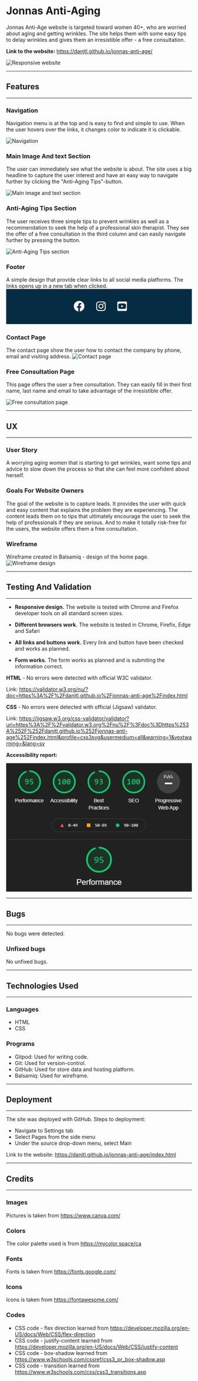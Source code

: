 # **Jonnas Anti-Aging**
Jonnas Anti-Age website is targeted toward women 40+, who are worried about aging and getting wrinkles. The site helps them with some easy tips to delay wrinkles and gives them an irresistible offer - a free consultation. 

**Link to the website:** https://danjtl.github.io/jonnas-anti-age/

![Responsive website](assets/images/jonnas-anti-aging-website.jpg)
***

## **Features**
---

### **Navigation** 

Navigation menu is at the top and is easy to find and simple to use. When the user hovers over the links, it changes color to indicate it is clickable.  

![Navigation](assets/images/navigation.jpg)

### **Main Image And text Section**

The user can immediately see what the website is about. The site uses a big headline to capture the user interest and have an easy way to navigate further by clicking the "Anti-Aging Tips"-button.

![Main image and text section](assets/images/homepage.jpg)

### **Anti-Aging Tips Section**

The user receives three simple tips to prevent wrinkles as well as a recommendation to seek the help of a professional skin therapist. They see the offer of a free consultation in the third column and can easily navigate further by pressing the button.

![Anti-Aging Tips section](assets/images/tips.jpg)

### **Footer**

A simple design that provide clear links to all social media platforms. The links opens up in a new tab when clicked.
![Footer](assets/images/footer.jpg)

### **Contact Page**

The contact page show the user how to contact the company by phone, email and visiting address. 
![Contact page](assets/images/contactpage.jpg)

### **Free Consultation Page**

This page offers the user a free consultation. They can easily fill in their first name, last name and email to take advantage of the irresistible offer. 

![Free consultation page](assets/images/free-consultation.jpg)
***

## **UX**
---

### **User Story**

A worrying aging women that is starting to get wrinkles, want some tips and advice to slow down the process so that she can feel more confident about herself.

### **Goals For Website Owners** 

The goal of the website is to capture leads. It provides the user with quick and easy content that explains the problem they are experiencing. The content leads them on to tips that ultimately encourage the user to seek the help of professionals if they are serious. And to make it totally risk-free for the users, the website offers them a free consultation. 

### **Wireframe** ###
Wireframe created in Balsamiq - design of the home page.
![Wireframe design](assets/images/wireframe.png)
***

## **Testing And Validation**
---
- **Responsive design.** The website is tested with Chrome and Firefox developer tools on all standard screen sizes.

- **Different browsers work.** The website is tested in Chrome, Firefix, Edge and Safari

- **All links and buttons work.** Every link and button have been checked and works as planned. 

- **Form works.** The form works as planned and is submiting the information correct.

**HTML** - No errors were detected with official W3C validator.

Link: https://validator.w3.org/nu/?doc=https%3A%2F%2Fdanjtl.github.io%2Fjonnas-anti-age%2Findex.html

**CSS** - No errors were detected with official (Jigsaw) validator.

Link: https://jigsaw.w3.org/css-validator/validator?uri=https%3A%2F%2Fvalidator.w3.org%2Fnu%2F%3Fdoc%3Dhttps%253A%252F%252Fdanjtl.github.io%252Fjonnas-anti-age%252Findex.html&profile=css3svg&usermedium=all&warning=1&vextwarning=&lang=sv

**Accessibility report:**

![Accessibility report](assets/images/accessibility.jpg)
***

## **Bugs** ##
---

No bugs were detected.

### **Unfixed bugs** ###

No unfixed bugs.
***

## **Technologies Used** ##
---

### **Languages** ##
- HTML
- CSS

### **Programs** ###
- Gitpod: Used for writing code.
- Git: Used for version-control.
- GitHub: Used for store data and hosting platform.
- Balsamiq: Used for wireframe.
***

## **Deployment** ##
---

The site was deployed with GitHub.
Steps to deployment:
- Navigate to Settings tab
- Select Pages from the side menu
- Under the source drop-down menu, select Main

Link to the website: https://danjtl.github.io/jonnas-anti-age/index.html
***

## **Credits** ##
---

### **Images** ###
Pictures is taken from https://www.canva.com/
### **Colors** ###
The color palette used is from https://mycolor.space/ca
### **Fonts** ###
Fonts is taken from https://fonts.google.com/
### **Icons** ###
Icons is taken from https://fontawesome.com/
### **Codes** ###
 
- CSS code - flex direction learned from https://developer.mozilla.org/en-US/docs/Web/CSS/flex-direction
- CSS code - justify-content learned from https://developer.mozilla.org/en-US/docs/Web/CSS/justify-content
- CSS code - box-shadow learned from https://www.w3schools.com/cssref/css3_pr_box-shadow.asp
- CSS code - transition learned from https://www.w3schools.com/css/css3_transitions.asp